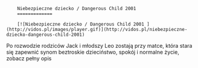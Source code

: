 
        Niebezpieczne dziecko / Dangerous Child 2001 
        =============
        
        [![Niebezpieczne dziecko / Dangerous Child 2001 ](http://vidos.pl/images/player.gif)](http://vidos.pl/niebezpieczne-dziecko-dangerous-child-2001)
        
        
 Po rozwodzie rodziców Jack i młodszy Leo zostają przy matce, która stara się zapewnić synom beztroskie dzieciństwo, spokój i normalne życie, zobacz pełny opis
    